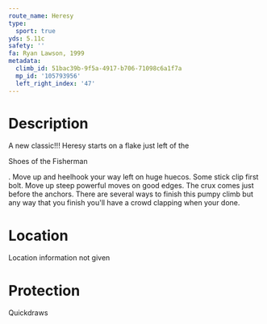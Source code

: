 ```yaml
---
route_name: Heresy
type:
  sport: true
yds: 5.11c
safety: ''
fa: Ryan Lawson, 1999
metadata:
  climb_id: 51bac39b-9f5a-4917-b706-71098c6a1f7a
  mp_id: '105793956'
  left_right_index: '47'
---
```

# Description
A new classic!!! Heresy starts on a flake just left of the

Shoes of the Fisherman

.  Move up and heelhook your way left on huge huecos.  Some stick clip first bolt.  Move up steep powerful moves on good edges.  The crux comes just before the anchors.  There are several ways to finish this pumpy climb but any way that you finish you'll have a crowd clapping when your done.

# Location
Location information not given

# Protection
Quickdraws
